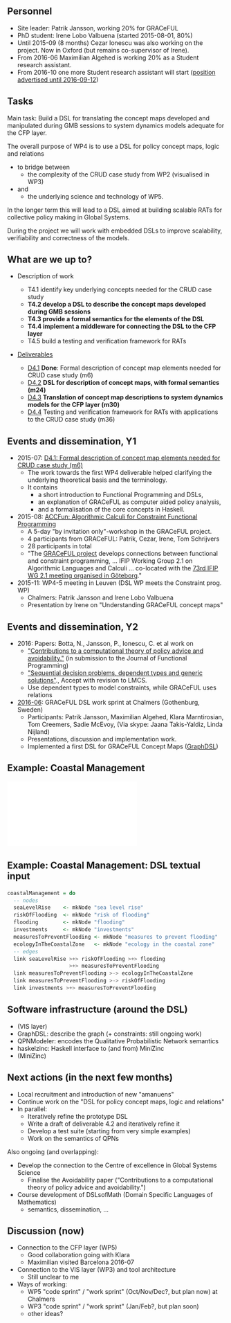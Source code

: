 ## Personnel

* Site leader: Patrik Jansson, working 20% for GRACeFUL
* PhD student: Irene Lobo Valbuena (started 2015-08-01, 80%)
* Until 2015-09 (8 months) Cezar Ionescu was also working on the project. Now in Oxford (but remains co-supervisor of Irene).
* From 2016-06 Maximilian Algehed is working 20% as a Student research assistant.
* From 2016-10 one more Student research assistant will start ([position advertised until 2016-09-12](http://www.chalmers.se/en/about-chalmers/vacancies/Pages/default.aspx?rmpage=job&rmjob=4292))

## Tasks

Main task: Build a DSL for translating the concept maps developed and
manipulated during GMB sessions to system dynamics models adequate for
the CFP layer.

The overall purpose of WP4 is to use a DSL for policy concept maps,
logic and relations

* to bridge between
    * the complexity of the CRUD case study from WP2 (visualised in WP3)
* and
    * the underlying science and technology of WP5.

In the longer term this will lead to a DSL aimed at building scalable
RATs for collective policy making in Global Systems.

During the project we will work with embedded DSLs to improve
scalability, verifiability and correctness of the models.

## What are we up to?

* Description of work
    * T4.1 identify key underlying concepts needed for the CRUD case study
    * **T4.2 develop a DSL to describe the concept maps developed during GMB sessions**
    * **T4.3 provide a formal semantics for the elements of the DSL**
    * **T4.4 implement a middleware for connecting the DSL to the CFP layer**
    * T4.5 build a testing and verification framework for RATs

* [Deliverables](../deliverables/)
    * [D4.1](../deliverables/d4.1/) **Done**: Formal description of concept map elements needed for CRUD case study (m6)
    * [D4.2](../deliverables/d4.2/) **DSL for description of concept maps, with formal semantics (m24)**
    * [D4.3](../deliverables/d4.3/) **Translation of concept map descriptions to system dynamics models for the CFP layer (m30)**
    * [D4.4](../deliverables/d4.4/) Testing and verification framework for RATs with applications to the CRUD case study (m36)

## Events and dissemination, Y1

* 2015-07: [D4.1: Formal description of concept map elements needed for CRUD case study (m6)](../deliverables/d4.1/)
    * The work towards the first WP4 deliverable helped clarifying the underlying theoretical basis and the terminology.
    * It contains
        * a short introduction to Functional Programming and DSLs,
        * an explanation of GRACeFUL as computer aided policy analysis,
        * and a formalisation of the core concepts in Haskell.
* 2015-08: [ACCFun: Algorithmic Calculi for Constraint Functional Programming](ACCFun.md)
    * A 5-day "by invitation only"-workshop in the GRACeFUL project.
    * 4 participants from GRACeFUL: Patrik, Cezar, Irene, Tom Schrijvers
    * 28 participants in total
    * "The [GRACeFUL project](https://www.graceful-project.eu/) develops connections between functional and constraint programming, ... IFIP Working Group 2.1 on Algorithmic Languages and Calculi ... co-located with the [73rd IFIP WG 2.1 meeting organised in Göteborg](http://foswiki.cs.uu.nl/foswiki/IFIP21/Goteborg)."
* 2015-11: WP4-5 meeting in Leuven (DSL WP meets the Constraint prog. WP)
    * Chalmers: Patrik Jansson and Irene Lobo Valbuena
    * Presentation by Irene on "Understanding GRACeFUL concept maps"

## Events and dissemination, Y2

* 2016: Papers: Botta, N., Jansson, P., Ionescu, C. et al work on
    * ["Contributions to a computational theory of policy advice and avoidability."](http://www.cse.chalmers.se/~patrikj/papers/CompTheoryPolicyAdviceAvoidability_JFP_2016_preprint.pdf) (in submission to the Journal of Functional Programming)
    * ["Sequential decision problems, dependent types and generic solutions"](http://www.cse.chalmers.se/~patrikj/papers/SeqDecProbDepType_LMCS_2016-08_preprint.pdf)., Accept with revision to LMCS.
    * Use dependent types to model constraints, while GRACeFUL uses relations
* [2016-06](../2016-06/README.md): GRACeFUL DSL work sprint at Chalmers (Gothenburg, Sweden)
    * Participants: Patrik Jansson, Maximilian Algehed, Klara Marntirosian, Tom Creemers, Sadie McEvoy, (Via skype: Jaana Takis-Yaldiz, Linda Nijland)
    * Presentations, discussion and implementation work.
    * Implemented a first DSL for GRACeFUL Concept Maps ([GraphDSL](https://github.com/GRACeFUL-project/GraphDSL))

## Example: Coastal Management

![Coastal Management Example (Van Kouwen, 2007, p.68, Fig. 4.5)](coastalManagement.pdf)

## Example: Coastal Management: DSL textual input

```Haskell
coastalManagement = do
  -- nodes
  seaLevelRise    <- mkNode "sea level rise"
  riskOfFlooding  <- mkNode "risk of flooding"
  flooding        <- mkNode "flooding"
  investments     <- mkNode "investments"
  measuresToPreventFlooding <- mkNode "measures to prevent flooding"
  ecologyInTheCoastalZone   <- mkNode "ecology in the coastal zone"
  -- edges
  link seaLevelRise >+> riskOfFlooding >+> flooding
                    >+> measuresToPreventFlooding
  link measuresToPreventFlooding >-> ecologyInTheCoastalZone
  link measuresToPreventFlooding >-> riskOfFlooding
  link investments >+> measuresToPreventFlooding
```

## Software infrastructure (around the DSL)

* (VIS layer)
* GraphDSL: describe the graph (+ constraints: still ongoing work)
* QPNModeler: encodes the Qualitative Probabilistic Network semantics
* haskelzinc: Haskell interface to (and from) MiniZinc
* (MiniZinc)

## Next actions (in the next few months)

* Local recruitment and introduction of new "amanuens"
* Continue work on the "DSL for policy concept maps, logic and relations"
* In parallel:
    * Iteratively refine the prototype DSL
    * Write a draft of deliverable 4.2 and iteratively refine it
    * Develop a test suite (starting from very simple examples)
    * Work on the semantics of QPNs

Also ongoing (and overlapping):

* Develop the connection to the Centre of excellence in Global Systems Science
    * Finalise the Avoidability paper ("Contributions to a computational theory of policy advice and avoidability.")
* Course development of DSLsofMath (Domain Specific Languages of Mathematics)
    * semantics, dissemination, ...

## Discussion (now)

* Connection to the CFP layer (WP5)
    * Good collaboration going with Klara
    * Maximilian visited Barcelona 2016-07
* Connection to the VIS layer (WP3) and tool architecture
    * Still unclear to me
* Ways of working:
    * WP5 "code sprint" / "work sprint" (Oct/Nov/Dec?, but plan now) at Chalmers
    * WP3 "code sprint" / "work sprint" (Jan/Feb?, but plan soon)
    * other ideas?
